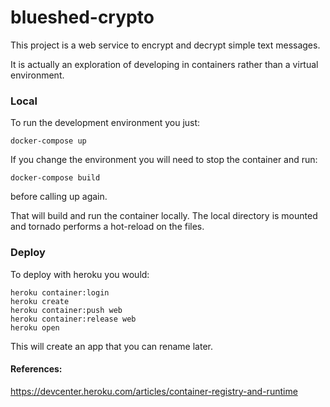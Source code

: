 # blueshed-crypto #

This project is a web service to encrypt and decrypt simple text messages.

It is actually an exploration of developing in containers rather than a virtual environment.

### Local ###
To run the development environment you just:

```
docker-compose up
```

If you change the environment you will need to stop the container and run:

```
docker-compose build
```

before calling up again.

That will build and run the container locally. The local directory is mounted and tornado performs a hot-reload on the files.

### Deploy ###

To deploy with heroku you would:

```
heroku container:login
heroku create
heroku container:push web
heroku container:release web
heroku open
```

This will create an app that you can rename later.

#### References: ####

https://devcenter.heroku.com/articles/container-registry-and-runtime
